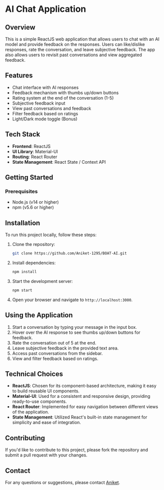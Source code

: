 # AI Chat Application

## Overview

This is a simple ReactJS web application that allows users to chat with an AI model and provide feedback on the responses. Users can like/dislike responses, rate the conversation, and leave subjective feedback. The app also allows users to revisit past conversations and view aggregated feedback.

## Features

- Chat interface with AI responses
- Feedback mechanism with thumbs up/down buttons
- Rating system at the end of the conversation (1-5)
- Subjective feedback input
- View past conversations and feedback
- Filter feedback based on ratings
- Light/Dark mode toggle (Bonus)

## Tech Stack

- **Frontend**: ReactJS
- **UI Library**: Material-UI
- **Routing**: React Router
- **State Management**: React State / Context API

## Getting Started

### Prerequisites

- Node.js (v14 or higher)
- npm (v5.6 or higher)

## Installation

To run this project locally, follow these steps:

1. Clone the repository:

   ```bash
   git clone https://github.com/Aniket-1295/BOAT-AI.git
   ```

2. Install dependencies:

   ```bash
   npm install
   ```

3. Start the development server:

   ```bash
   npm start
   ```

4. Open your browser and navigate to `http://localhost:3000`.

## Using the Application

1. Start a conversation by typing your message in the input box.
2. Hover over the AI response to see thumbs up/down buttons for feedback.
3. Rate the conversation out of 5 at the end.
4. Leave subjective feedback in the provided text area.
5. Access past conversations from the sidebar.
6. View and filter feedback based on ratings.

## Technical Choices

- **ReactJS**: Chosen for its component-based architecture, making it easy to build reusable UI components.
- **Material-UI**: Used for a consistent and responsive design, providing ready-to-use components.
- **React Router**: Implemented for easy navigation between different views of the application.
- **State Management**: Utilized React's built-in state management for simplicity and ease of integration.

## Contributing

If you'd like to contribute to this project, please fork the repository and submit a pull request with your changes.

## Contact

For any questions or suggestions, please contact [Aniket](mailto:aniketkamble1642002@gmail.com).
